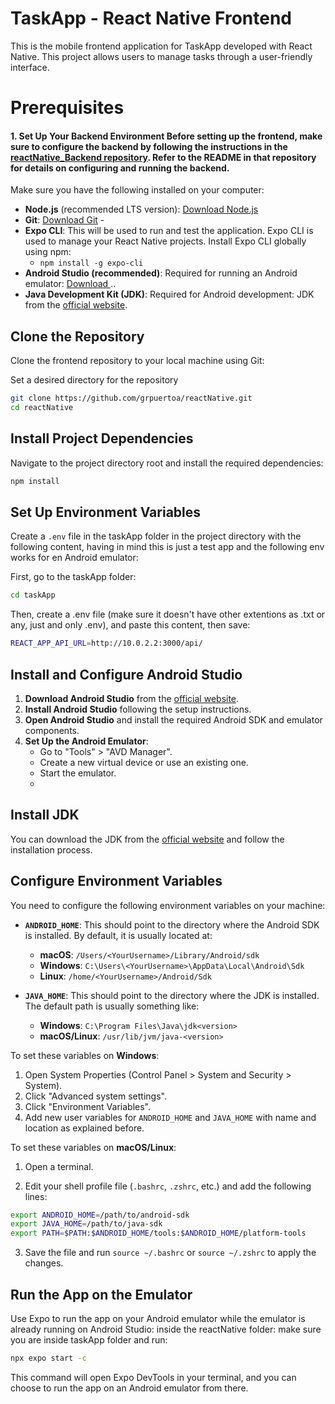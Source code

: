﻿# TaskApp - React Native Frontend

This is the mobile frontend application for TaskApp developed with React Native. This project allows users to manage tasks through a user-friendly interface.

# Prerequisites

#### 1. Set Up Your Backend Environment Before setting up the frontend, make sure to configure the backend by following the instructions in the [reactNative_Backend repository](https://github.com/grpuertoa/reactNative_Backend). Refer to the README in that repository for details on configuring and running the backend.

Make sure you have the following installed on your computer:
 - **Node.js** (recommended LTS version): [Download Node.js](https://nodejs.org/) 
 - **Git**: [Download Git](https://git-scm.com/) - 
 - **Expo CLI**: This will be used to run and test the application.
	Expo CLI is used to manage your React Native projects. Install Expo CLI globally using npm:
	- `npm install -g expo-cli`
 - **Android Studio (recommended)**: Required for running an Android emulator: [Download ](https://developer.android.com/studio)..
 - **Java Development Kit (JDK)**: Required for Android development: JDK from the [official website](https://www.oracle.com/java/technologies/javase-downloads.html).
 
## Clone the Repository

Clone the frontend repository to your local machine using Git:

Set a desired directory for the repository

```bash 
git clone https://github.com/grpuertoa/reactNative.git
cd reactNative
```
## Install Project Dependencies

Navigate to the project directory root and install the required dependencies:

```bash 
npm install
```
## Set Up Environment Variables

Create a `.env` file in the taskApp folder in the project directory with the following content, having in mind this is just a test app and the following env works for en Android emulator:

First, go to the taskApp folder:
```bash 
cd taskApp
```
Then, create a .env file (make sure it doesn't have other extentions as .txt or any, just and only .env), and paste this content, then save:
```bash 
REACT_APP_API_URL=http://10.0.2.2:3000/api/
```
## Install and Configure Android Studio

1.  **Download Android Studio** from the [official website](https://developer.android.com/studio).
2.  **Install Android Studio** following the setup instructions.
3.  **Open Android Studio** and install the required Android SDK and emulator components.
4.  **Set Up the Android Emulator**:
    -   Go to "Tools" > "AVD Manager".
    -   Create a new virtual device or use an existing one.
    -   Start the emulator.
    - 
## Install  JDK 

You can download the JDK from the [official website](https://www.oracle.com/java/technologies/javase-downloads.html) and follow the installation process.

## Configure Environment Variables

You need to configure the following environment variables on your machine:

-   **`ANDROID_HOME`**: This should point to the directory where the Android SDK is installed. By default, it is usually located at:
    
    -   **macOS**: `/Users/<YourUsername>/Library/Android/sdk`
    -   **Windows**: `C:\Users\<YourUsername>\AppData\Local\Android\Sdk`
    -   **Linux**: `/home/<YourUsername>/Android/Sdk`
-   **`JAVA_HOME`**: This should point to the directory where the JDK is installed. The default path is usually something like:
    
    -   **Windows**: `C:\Program Files\Java\jdk<version>`
    -   **macOS/Linux**: `/usr/lib/jvm/java-<version>`

To set these variables on **Windows**:

1.  Open System Properties (Control Panel > System and Security > System).
2.  Click "Advanced system settings".
3.  Click "Environment Variables".
4.  Add new user variables for `ANDROID_HOME` and `JAVA_HOME` with name and location as explained before.

To set these variables on **macOS/Linux**:

1.  Open a terminal.
    
2.  Edit your shell profile file (`.bashrc`, `.zshrc`, etc.) and add the following lines:

```bash 
export ANDROID_HOME=/path/to/android-sdk 
export JAVA_HOME=/path/to/java-sdk 
export PATH=$PATH:$ANDROID_HOME/tools:$ANDROID_HOME/platform-tools
```
3. Save the file and run `source ~/.bashrc` or `source ~/.zshrc` to apply the changes.

## Run the App on the Emulator

Use Expo to run the app on your Android emulator while the emulator is already running on Android Studio:
inside the reactNative folder:
make sure you are inside taskApp folder and run:

```bash 
npx expo start -c
```

This command will open Expo DevTools in your terminal, and you can choose to run the app on an Android emulator from there.
